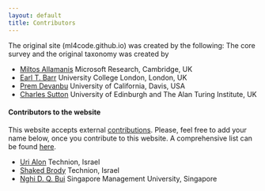 ```yaml
---
layout: default
title: Contributors
---
```



The original site (ml4code.github.io) was created by the following:
The core survey and the original taxonomy was created by

* [Miltos Allamanis](https://miltos.allamanis.com) Microsoft Research, Cambridge, UK
* [Earl T. Barr](http://earlbarr.com) University College London, London, UK
* [Prem Devanbu](http://web.cs.ucdavis.edu/~devanbu/) University of California, Davis, USA
* [Charles Sutton](http://homepages.inf.ed.ac.uk/csutton/) University of Edinburgh and The Alan Turing Institute, UK

#### Contributors to the website
This website accepts external [contributions](/contributing.html).
Please, feel free to add your name below, once you contribute to this
website. A comprehensive list can be found [here](https://github.com/ml4code/ml4code.github.io/graphs/contributors).

* [Uri Alon](http://www.cs.technion.ac.il/~urialon/) Technion, Israel
* [Shaked Brody](https://shakedbr.cswp.cs.technion.ac.il/) Technion, Israel
* [Nghi D. Q. Bui](https://bdqnghi.github.io/) Singapore Management University, Singapore